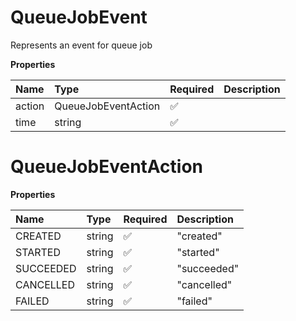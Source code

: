 # QueueJobEvent

Represents an event for queue job

**Properties**

| Name   | Type                | Required | Description |
| :----- | :------------------ | :------- | :---------- |
| action | QueueJobEventAction | ✅       |             |
| time   | string              | ✅       |             |

# QueueJobEventAction

**Properties**

| Name      | Type   | Required | Description |
| :-------- | :----- | :------- | :---------- |
| CREATED   | string | ✅       | "created"   |
| STARTED   | string | ✅       | "started"   |
| SUCCEEDED | string | ✅       | "succeeded" |
| CANCELLED | string | ✅       | "cancelled" |
| FAILED    | string | ✅       | "failed"    |
